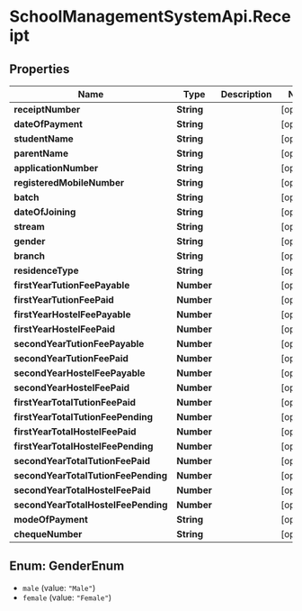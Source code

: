 # SchoolManagementSystemApi.Receipt

## Properties
Name | Type | Description | Notes
------------ | ------------- | ------------- | -------------
**receiptNumber** | **String** |  | [optional] 
**dateOfPayment** | **String** |  | [optional] 
**studentName** | **String** |  | [optional] 
**parentName** | **String** |  | [optional] 
**applicationNumber** | **String** |  | [optional] 
**registeredMobileNumber** | **String** |  | [optional] 
**batch** | **String** |  | [optional] 
**dateOfJoining** | **String** |  | [optional] 
**stream** | **String** |  | [optional] 
**gender** | **String** |  | [optional] 
**branch** | **String** |  | [optional] 
**residenceType** | **String** |  | [optional] 
**firstYearTutionFeePayable** | **Number** |  | [optional] 
**firstYearTutionFeePaid** | **Number** |  | [optional] 
**firstYearHostelFeePayable** | **Number** |  | [optional] 
**firstYearHostelFeePaid** | **Number** |  | [optional] 
**secondYearTutionFeePayable** | **Number** |  | [optional] 
**secondYearTutionFeePaid** | **Number** |  | [optional] 
**secondYearHostelFeePayable** | **Number** |  | [optional] 
**secondYearHostelFeePaid** | **Number** |  | [optional] 
**firstYearTotalTutionFeePaid** | **Number** |  | [optional] 
**firstYearTotalTutionFeePending** | **Number** |  | [optional] 
**firstYearTotalHostelFeePaid** | **Number** |  | [optional] 
**firstYearTotalHostelFeePending** | **Number** |  | [optional] 
**secondYearTotalTutionFeePaid** | **Number** |  | [optional] 
**secondYearTotalTutionFeePending** | **Number** |  | [optional] 
**secondYearTotalHostelFeePaid** | **Number** |  | [optional] 
**secondYearTotalHostelFeePending** | **Number** |  | [optional] 
**modeOfPayment** | **String** |  | [optional] 
**chequeNumber** | **String** |  | [optional] 

<a name="GenderEnum"></a>
## Enum: GenderEnum

* `male` (value: `"Male"`)
* `female` (value: `"Female"`)


